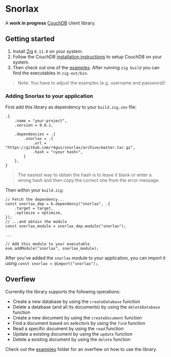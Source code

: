 # Snorlax

A __work in progress__ [CouchDB](https://couchdb.apache.org/) client library.

## Getting started

1. Install [Zig](https://ziglang.org/download/) `0.11.0` on your system.
2. Follow the CouchDB [installation instructions](https://docs.couchdb.org/en/stable/install/index.html)
to setup CouchDB on your system.
3. Then check out one of the [examples](examples). After running `zig build` you can find the executables in `zig-out/bin`.

> Note: You have to adjust the examples (e.g. username and password)!

### Adding Snorlax to your application

First add this library as dependency to your `build.zig.zon` file:
```zon
.{
    .name = "your-project",
    .version = 0.0.1,

    .dependencies = .{
        .snorlax = .{
            .url = "https://github.com/r4gus/snorlax/archive/master.tar.gz",
            .hash = "<your hash>",
        }
    },
}
```

> The easiest way to obtain the hash is to leave it blank or enter a wrong hash and then copy the correct
> one from the error message.

Then within your `build.zig`:
```zig
// Fetch the dependency...
const snorlax_dep = b.dependency("snorlax", .{
    .target = target,
    .optimize = optimize,
});
// ...and obtain the module
const snorlax_module = snorlax_dep.module("snorlax");

...

// Add this module to your executable
exe.addModule("snorlax", snorlax_module);
```

After you've added the `snorlax` module to your application, you can import it using
`const snorlax = @import("snorlax");`.

## Overfiew

Currently the library supports the following operations:

* Create a new database by using the `createDatabase` function
* Delete a database (and all its documents) by using the `deleteDatabase` function
* Create a new document by using the `createDocument` function
* Find a document based on _selectors_ by using the `find` function
* Read a specific document by using the `read` function
* Update a existing document by using the `update` function
* Delete a existing document by using the `delete` function

Check out the [examples](examples) folder for an overfiew on how to use the library.
